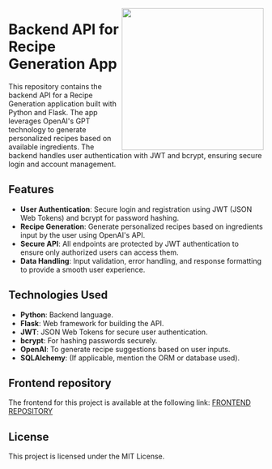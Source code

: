 <a href="https://www.breatheco.de"><img height="280" align="right" src="https://github.com/4GeeksAcademy/flask-rest-hello/blob/main/docs/assets/badge.png?raw=true"></a>

# Backend API for Recipe Generation App

This repository contains the backend API for a Recipe Generation application built with Python and Flask. The app leverages OpenAI's GPT technology to generate personalized recipes based on available ingredients. The backend handles user authentication with JWT and bcrypt, ensuring secure login and account management.

## Features

- **User Authentication**: Secure login and registration using JWT (JSON Web Tokens) and bcrypt for password hashing.
- **Recipe Generation**: Generate personalized recipes based on ingredients input by the user using OpenAI's API.
- **Secure API**: All endpoints are protected by JWT authentication to ensure only authorized users can access them.
- **Data Handling**: Input validation, error handling, and response formatting to provide a smooth user experience.

## Technologies Used

- **Python**: Backend language.
- **Flask**: Web framework for building the API.
- **JWT**: JSON Web Tokens for secure user authentication.
- **bcrypt**: For hashing passwords securely.
- **OpenAI**: To generate recipe suggestions based on user inputs.
- **SQLAlchemy**: (If applicable, mention the ORM or database used).

## Frontend repository

The frontend for this project is available at the following link:
<a href="https://github.com/rubpercas/proyecto-final-frontend-app">FRONTEND REPOSITORY</a>

## License

This project is licensed under the MIT License.
